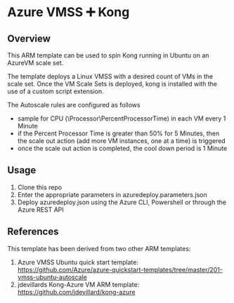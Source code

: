 
# Azure VMSS :heavy_plus_sign: Kong


## Overview
This ARM template can be used to spin Kong running in Ubuntu on an AzureVM scale set. 

The template deploys a Linux VMSS with a desired count of VMs in the scale set. Once the VM Scale Sets is deployed, kong is installed with the use of a custom script extension.

The Autoscale rules are configured as follows
- sample for CPU (\\Processor\\PercentProcessorTime) in each VM every 1 Minute
- if the Percent Processor Time is greater than 50% for 5 Minutes, then the scale out action (add more VM instances, one at a time) is triggered
- once the scale out action is completed, the cool down period is 1 Minute

## Usage
1. Clone this repo
2. Enter the appropriate parameters in azuredeploy.parameters.json
3. Deploy azuredeploy.json using the Azure CLI, Powershell or through the Azure REST API 

## References
This template has been derived from two other ARM templates:
1. Azure VMSS Ubuntu quick start template: https://github.com/Azure/azure-quickstart-templates/tree/master/201-vmss-ubuntu-autoscale
2. jdevillards Kong-Azure VM ARM template: https://github.com/jdevillard/kong-azure 
